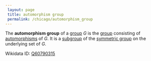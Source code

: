 ```yaml
---
 layout: page
 title: automorphism group
 permalink: /chicago/automorphism_group
---
```

The **automorphism group** of a [group](https://defsmath.github.io/DefsMath/group) $G$ is the [group](https://defsmath.github.io/DefsMath/group) consisting of [automorphisms](https://defsmath.github.io/DefsMath/automorphism) of $G$. It is a [subgroup](https://defsmath.github.io/DefsMath/subgroup) of the [symmetric group](https://defsmath.github.io/DefsMath/symmetric_group) on the underlying set of $G$. 

Wikidata ID: [Q60790315](https://www.wikidata.org/wiki/Q60790315)